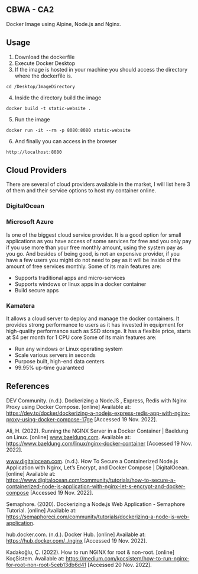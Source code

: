 ## CBWA - CA2
Docker Image using Alpine, Node.js and Nginx.

## Usage
1. Download the dockerfile
2. Execute Docker Desktop
3. If the image is hosted in your machine you should access the directory where the dockerfile is.
``` 
cd /Desktop/ImageDirectory 
```
4. Inside the directory build the image
``` 
docker build -t static-website . 
```
5. Run the image
``` 
docker run -it --rm -p 8080:8080 static-website 
```
6. And finally you can access in the browser
``` 
http://localhost:8080 
```

## Cloud Providers
There are several of cloud providers available in the market, I will list here 3 of them and their service options to host my container online.

### DigitalOcean

### Microsoft Azure
Is one of the biggest cloud service provider. It is a good option for small applications as you have access of some services for free and you only pay if you use more than your free monthly amount, using the system pay as you go. And besides of being good, is not an expensive provider, if you have a few users you might do not need to pay as it will be inside of the amount of free services monthly.
Some of its main features are:
* Supports traditional apps and micro-services
* Supports windows or linux apps in a docker container
* Build secure apps

### Kamatera
It allows a cloud server to deploy and manage the docker containers.
It provides strong performance to users as it has invested in equipment for high-quality performance such as SSD storage. It has a flexible price, starts at $4 per month for 1 CPU core
Some of its main features are:
* Run any windows or Linux operating system
* Scale various servers in seconds
* Purpose built, high-end data centers
* 99.95% up-time guaranteed



## References
DEV Community. (n.d.). Dockerizing a NodeJS , Express, Redis with Nginx Proxy using Docker Compose. [online] Available at: https://dev.to/docker/dockerizing-a-nodejs-express-redis-app-with-nginx-proxy-using-docker-compose-17ge [Accessed 19 Nov. 2022].

‌Ali, H. (2022). Running the NGINX Server in a Docker Container | Baeldung on Linux. [online] www.baeldung.com. Available at: https://www.baeldung.com/linux/nginx-docker-container [Accessed 19 Nov. 2022].

‌www.digitalocean.com. (n.d.). How To Secure a Containerized Node.js Application with Nginx, Let’s Encrypt, and Docker Compose | DigitalOcean. [online] Available at: https://www.digitalocean.com/community/tutorials/how-to-secure-a-containerized-node-js-application-with-nginx-let-s-encrypt-and-docker-compose [Accessed 19 Nov. 2022].

‌Semaphore. (2020). Dockerizing a Node.js Web Application - Semaphore Tutorial. [online] Available at: https://semaphoreci.com/community/tutorials/dockerizing-a-node-js-web-application.

‌hub.docker.com. (n.d.). Docker Hub. [online] Available at: https://hub.docker.com/_/nginx [Accessed 19 Nov. 2022].

‌Kadakoğlu, Ç. (2022). How to run NGINX for root & non-root. [online] KoçSistem. Available at: https://medium.com/kocsistem/how-to-run-nginx-for-root-non-root-5ceb13db6d41 [Accessed 20 Nov. 2022].

‌

